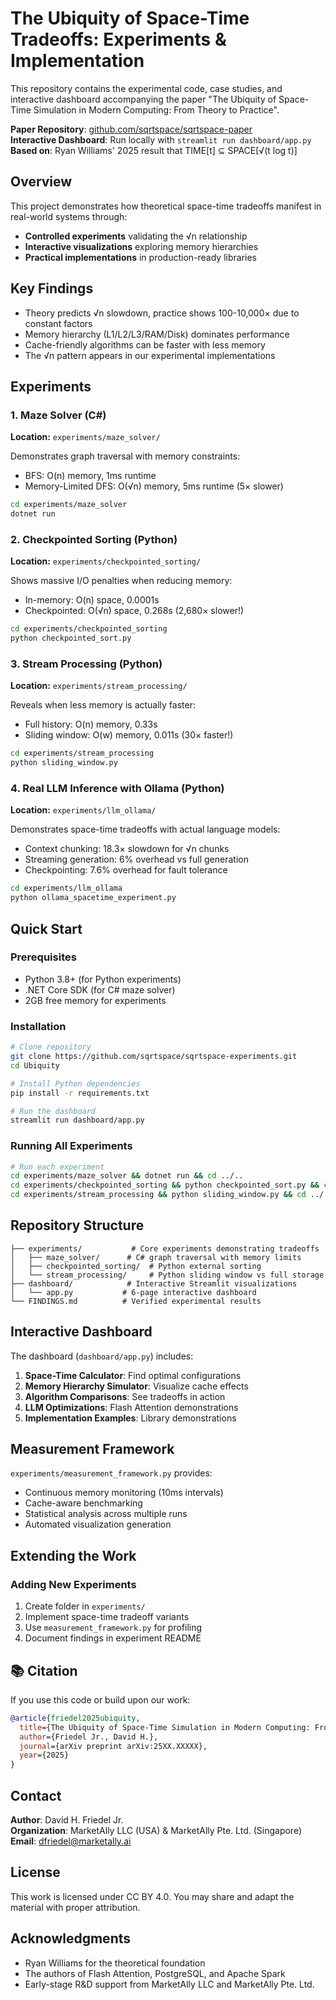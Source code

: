 # The Ubiquity of Space-Time Tradeoffs: Experiments & Implementation

This repository contains the experimental code, case studies, and interactive dashboard accompanying the paper "The Ubiquity of Space-Time Simulation in Modern Computing: From Theory to Practice".

**Paper Repository**: [github.com/sqrtspace/sqrtspace-paper](https://github.com/sqrtspace/sqrtspace-paper)  
**Interactive Dashboard**: Run locally with `streamlit run dashboard/app.py`  
**Based on**: Ryan Williams' 2025 result that TIME[t] ⊆ SPACE[√(t log t)]

## Overview

This project demonstrates how theoretical space-time tradeoffs manifest in real-world systems through:
- **Controlled experiments** validating the √n relationship
- **Interactive visualizations** exploring memory hierarchies
- **Practical implementations** in production-ready libraries

## Key Findings

- Theory predicts √n slowdown, practice shows 100-10,000× due to constant factors
- Memory hierarchy (L1/L2/L3/RAM/Disk) dominates performance
- Cache-friendly algorithms can be faster with less memory
- The √n pattern appears in our experimental implementations

## Experiments

### 1. Maze Solver (C#)
**Location:** `experiments/maze_solver/`

Demonstrates graph traversal with memory constraints:
- BFS: O(n) memory, 1ms runtime
- Memory-Limited DFS: O(√n) memory, 5ms runtime (5× slower)

```bash
cd experiments/maze_solver
dotnet run
```

### 2. Checkpointed Sorting (Python)
**Location:** `experiments/checkpointed_sorting/`

Shows massive I/O penalties when reducing memory:
- In-memory: O(n) space, 0.0001s
- Checkpointed: O(√n) space, 0.268s (2,680× slower!)

```bash
cd experiments/checkpointed_sorting
python checkpointed_sort.py
```

### 3. Stream Processing (Python)
**Location:** `experiments/stream_processing/`

Reveals when less memory is actually faster:
- Full history: O(n) memory, 0.33s
- Sliding window: O(w) memory, 0.011s (30× faster!)

```bash
cd experiments/stream_processing
python sliding_window.py
```

### 4. Real LLM Inference with Ollama (Python)
**Location:** `experiments/llm_ollama/`

Demonstrates space-time tradeoffs with actual language models:
- Context chunking: 18.3× slowdown for √n chunks
- Streaming generation: 6% overhead vs full generation
- Checkpointing: 7.6% overhead for fault tolerance

```bash
cd experiments/llm_ollama
python ollama_spacetime_experiment.py
```

## Quick Start

### Prerequisites
- Python 3.8+ (for Python experiments)
- .NET Core SDK (for C# maze solver)
- 2GB free memory for experiments

### Installation
```bash
# Clone repository
git clone https://github.com/sqrtspace/sqrtspace-experiments.git
cd Ubiquity

# Install Python dependencies
pip install -r requirements.txt

# Run the dashboard
streamlit run dashboard/app.py
```

### Running All Experiments
```bash
# Run each experiment
cd experiments/maze_solver && dotnet run && cd ../..
cd experiments/checkpointed_sorting && python checkpointed_sort.py && cd ../..
cd experiments/stream_processing && python sliding_window.py && cd ../..
```

## Repository Structure

```
├── experiments/           # Core experiments demonstrating tradeoffs
│   ├── maze_solver/      # C# graph traversal with memory limits
│   ├── checkpointed_sorting/  # Python external sorting
│   └── stream_processing/     # Python sliding window vs full storage
├── dashboard/            # Interactive Streamlit visualizations
│   └── app.py           # 6-page interactive dashboard
└── FINDINGS.md          # Verified experimental results
```

## Interactive Dashboard

The dashboard (`dashboard/app.py`) includes:
1. **Space-Time Calculator**: Find optimal configurations
2. **Memory Hierarchy Simulator**: Visualize cache effects
3. **Algorithm Comparisons**: See tradeoffs in action
4. **LLM Optimizations**: Flash Attention demonstrations
5. **Implementation Examples**: Library demonstrations

## Measurement Framework

`experiments/measurement_framework.py` provides:
- Continuous memory monitoring (10ms intervals)
- Cache-aware benchmarking
- Statistical analysis across multiple runs
- Automated visualization generation

## Extending the Work

### Adding New Experiments
1. Create folder in `experiments/`
2. Implement space-time tradeoff variants
3. Use `measurement_framework.py` for profiling
4. Document findings in experiment README

## 📚 Citation

If you use this code or build upon our work:

```bibtex
@article{friedel2025ubiquity,
  title={The Ubiquity of Space-Time Simulation in Modern Computing: From Theory to Practice},
  author={Friedel Jr., David H.},
  journal={arXiv preprint arXiv:25XX.XXXXX},
  year={2025}
}
```

## Contact

**Author**: David H. Friedel Jr.  
**Organization**: MarketAlly LLC (USA) & MarketAlly Pte. Ltd. (Singapore)  
**Email**: dfriedel@marketally.ai

## License

This work is licensed under CC BY 4.0. You may share and adapt the material with proper attribution.

## Acknowledgments

- Ryan Williams for the theoretical foundation
- The authors of Flash Attention, PostgreSQL, and Apache Spark
- Early-stage R&D support from MarketAlly LLC and MarketAlly Pte. Ltd.

